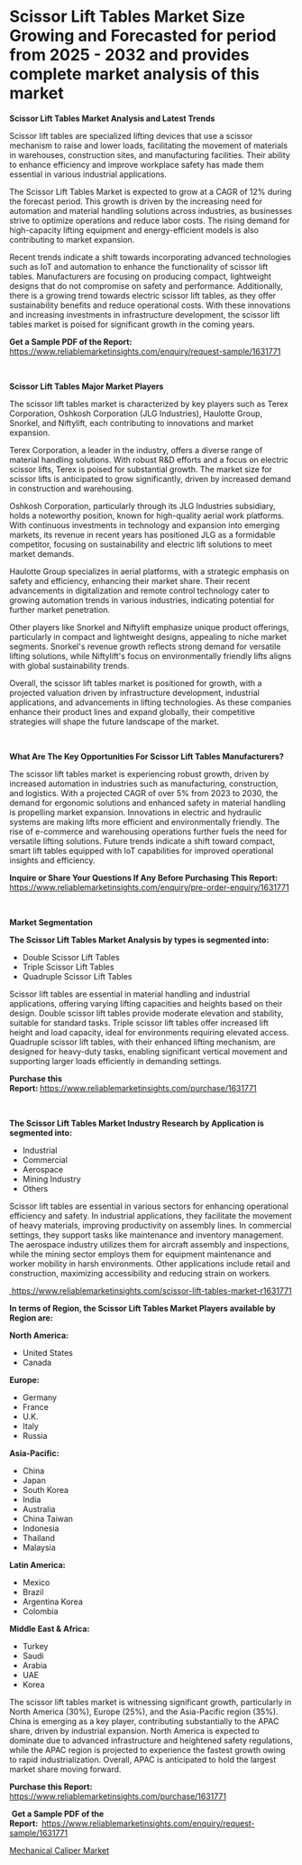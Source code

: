 <p><h1>Scissor Lift Tables Market Size Growing and Forecasted for period from 2025 - 2032 and provides complete market analysis of this market</h1></p><p><strong>Scissor Lift Tables Market Analysis and Latest Trends</strong></p>
<p><p>Scissor lift tables are specialized lifting devices that use a scissor mechanism to raise and lower loads, facilitating the movement of materials in warehouses, construction sites, and manufacturing facilities. Their ability to enhance efficiency and improve workplace safety has made them essential in various industrial applications.</p><p>The Scissor Lift Tables Market is expected to grow at a CAGR of 12% during the forecast period. This growth is driven by the increasing need for automation and material handling solutions across industries, as businesses strive to optimize operations and reduce labor costs. The rising demand for high-capacity lifting equipment and energy-efficient models is also contributing to market expansion.</p><p>Recent trends indicate a shift towards incorporating advanced technologies such as IoT and automation to enhance the functionality of scissor lift tables. Manufacturers are focusing on producing compact, lightweight designs that do not compromise on safety and performance. Additionally, there is a growing trend towards electric scissor lift tables, as they offer sustainability benefits and reduce operational costs. With these innovations and increasing investments in infrastructure development, the scissor lift tables market is poised for significant growth in the coming years.</p></p>
<p><strong>Get a Sample PDF of the Report:&nbsp;</strong> <a href="https://www.reliablemarketinsights.com/enquiry/request-sample/1631771?utm_campaign=3523&utm_medium=2&utm_source=Github&utm_content=ia&utm_term=10042025&utm_id=scissor-lift-tables">https://www.reliablemarketinsights.com/enquiry/request-sample/1631771</a></p>
<p>&nbsp;</p>
<p><strong>Scissor Lift Tables Major Market Players</strong></p>
<p><p>The scissor lift tables market is characterized by key players such as Terex Corporation, Oshkosh Corporation (JLG Industries), Haulotte Group, Snorkel, and Niftylift, each contributing to innovations and market expansion. </p><p>Terex Corporation, a leader in the industry, offers a diverse range of material handling solutions. With robust R&D efforts and a focus on electric scissor lifts, Terex is poised for substantial growth. The market size for scissor lifts is anticipated to grow significantly, driven by increased demand in construction and warehousing.</p><p>Oshkosh Corporation, particularly through its JLG Industries subsidiary, holds a noteworthy position, known for high-quality aerial work platforms. With continuous investments in technology and expansion into emerging markets, its revenue in recent years has positioned JLG as a formidable competitor, focusing on sustainability and electric lift solutions to meet market demands.</p><p>Haulotte Group specializes in aerial platforms, with a strategic emphasis on safety and efficiency, enhancing their market share. Their recent advancements in digitalization and remote control technology cater to growing automation trends in various industries, indicating potential for further market penetration.</p><p>Other players like Snorkel and Niftylift emphasize unique product offerings, particularly in compact and lightweight designs, appealing to niche market segments. Snorkel's revenue growth reflects strong demand for versatile lifting solutions, while Niftylift's focus on environmentally friendly lifts aligns with global sustainability trends.</p><p>Overall, the scissor lift tables market is positioned for growth, with a projected valuation driven by infrastructure development, industrial applications, and advancements in lifting technologies. As these companies enhance their product lines and expand globally, their competitive strategies will shape the future landscape of the market.</p></p>
<p>&nbsp;</p>
<p><strong>What Are The Key Opportunities For Scissor Lift Tables Manufacturers?</strong></p>
<p><p>The scissor lift tables market is experiencing robust growth, driven by increased automation in industries such as manufacturing, construction, and logistics. With a projected CAGR of over 5% from 2023 to 2030, the demand for ergonomic solutions and enhanced safety in material handling is propelling market expansion. Innovations in electric and hydraulic systems are making lifts more efficient and environmentally friendly. The rise of e-commerce and warehousing operations further fuels the need for versatile lifting solutions. Future trends indicate a shift toward compact, smart lift tables equipped with IoT capabilities for improved operational insights and efficiency.</p></p>
<p><strong>Inquire or Share Your Questions If Any Before Purchasing This Report:</strong> <a href="https://www.reliablemarketinsights.com/enquiry/pre-order-enquiry/1631771?utm_campaign=3523&utm_medium=2&utm_source=Github&utm_content=ia&utm_term=10042025&utm_id=scissor-lift-tables">https://www.reliablemarketinsights.com/enquiry/pre-order-enquiry/1631771</a></p>
<p>&nbsp;</p>
<p><strong>Market Segmentation</strong></p>
<p><strong>The Scissor Lift Tables Market Analysis by types is segmented into:</strong></p>
<p><ul><li>Double Scissor Lift Tables</li><li>Triple Scissor Lift Tables</li><li>Quadruple Scissor Lift Tables</li></ul></p>
<p><p>Scissor lift tables are essential in material handling and industrial applications, offering varying lifting capacities and heights based on their design. Double scissor lift tables provide moderate elevation and stability, suitable for standard tasks. Triple scissor lift tables offer increased lift height and load capacity, ideal for environments requiring elevated access. Quadruple scissor lift tables, with their enhanced lifting mechanism, are designed for heavy-duty tasks, enabling significant vertical movement and supporting larger loads efficiently in demanding settings.</p></p>
<p><strong>Purchase this Report:&nbsp;</strong><a href="https://www.reliablemarketinsights.com/purchase/1631771?utm_campaign=3523&utm_medium=2&utm_source=Github&utm_content=ia&utm_term=10042025&utm_id=scissor-lift-tables">https://www.reliablemarketinsights.com/purchase/1631771</a></p>
<p>&nbsp;</p>
<p><strong>The Scissor Lift Tables Market Industry Research by Application is segmented into:</strong></p>
<p><ul><li>Industrial</li><li>Commercial</li><li>Aerospace</li><li>Mining Industry</li><li>Others</li></ul></p>
<p><p>Scissor lift tables are essential in various sectors for enhancing operational efficiency and safety. In industrial applications, they facilitate the movement of heavy materials, improving productivity on assembly lines. In commercial settings, they support tasks like maintenance and inventory management. The aerospace industry utilizes them for aircraft assembly and inspections, while the mining sector employs them for equipment maintenance and worker mobility in harsh environments. Other applications include retail and construction, maximizing accessibility and reducing strain on workers.</p></p>
<p><a href="https://www.reliablemarketinsights.com/scissor-lift-tables-market-r1631771?utm_campaign=3523&utm_medium=2&utm_source=Github&utm_content=ia&utm_term=10042025&utm_id=scissor-lift-tables">&nbsp;https://www.reliablemarketinsights.com/scissor-lift-tables-market-r1631771</a></p>
<p><strong>In terms of Region, the Scissor Lift Tables Market Players available by Region are:</strong></p>
<p>
    <p> <strong> North America: </strong>
        <ul>
            <li>United States</li>
            <li>Canada</li>
        </ul>
        </p> 
    <p> <strong> Europe: </strong>
        <ul>
            <li>Germany</li>
            <li>France</li>
            <li>U.K.</li>
            <li>Italy</li>
            <li>Russia</li>
        </ul>
        </p> 
    <p> <strong> Asia-Pacific: </strong>
        <ul>
            <li>China</li>
            <li>Japan</li>
            <li>South Korea</li>
            <li>India</li>
            <li>Australia</li>
            <li>China Taiwan</li>
            <li>Indonesia</li>
            <li>Thailand</li>
            <li>Malaysia</li>
        </ul>
        </p> 
    <p> <strong> Latin America: </strong>
        <ul>
            <li>Mexico</li>
            <li>Brazil</li>
            <li>Argentina Korea</li>
            <li>Colombia</li>
        </ul>
        </p> 
    <p> <strong> Middle East & Africa: </strong>
        <ul>
            <li>Turkey</li>
            <li>Saudi</li>
            <li>Arabia</li>
            <li>UAE</li>
            <li>Korea</li>
        </ul>
    </p>
    </p>
<p><p>The scissor lift tables market is witnessing significant growth, particularly in North America (30%), Europe (25%), and the Asia-Pacific region (35%). China is emerging as a key player, contributing substantially to the APAC share, driven by industrial expansion. North America is expected to dominate due to advanced infrastructure and heightened safety regulations, while the APAC region is projected to experience the fastest growth owing to rapid industrialization. Overall, APAC is anticipated to hold the largest market share moving forward.</p></p>
<p><strong>Purchase this Report: </strong><a href="https://www.reliablemarketinsights.com/purchase/1631771?utm_campaign=3523&utm_medium=2&utm_source=Github&utm_content=ia&utm_term=10042025&utm_id=scissor-lift-tables">https://www.reliablemarketinsights.com/purchase/1631771</a></p>
<p>&nbsp;<strong>Get a Sample PDF of the Report:&nbsp;&nbsp;</strong><a href="https://www.reliablemarketinsights.com/enquiry/request-sample/1631771?utm_campaign=3523&utm_medium=2&utm_source=Github&utm_content=ia&utm_term=10042025&utm_id=scissor-lift-tables">https://www.reliablemarketinsights.com/enquiry/request-sample/1631771</a></p>
<p><strong></strong></p>
<p><p><a href="https://github.com/djarixneoza/Market-Research-Report-List-1/blob/main/mechanical-caliper-market.md?utm_campaign=3523&utm_medium=2&utm_source=Github&utm_content=ia&utm_term=10042025&utm_id=scissor-lift-tables">Mechanical Caliper Market</a></p></p>